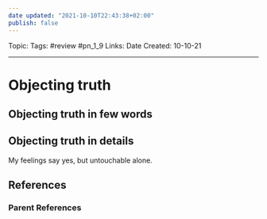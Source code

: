 ```yaml
---
date updated: "2021-10-10T22:43:38+02:00"
publish: false
---
```


Topic:
Tags: #review #pn_1_9
Links:
Date Created: 10-10-21

---

# Objecting truth

## Objecting truth in few words

## Objecting truth in details

My feelings say yes, but untouchable alone.

## References

### Parent References
